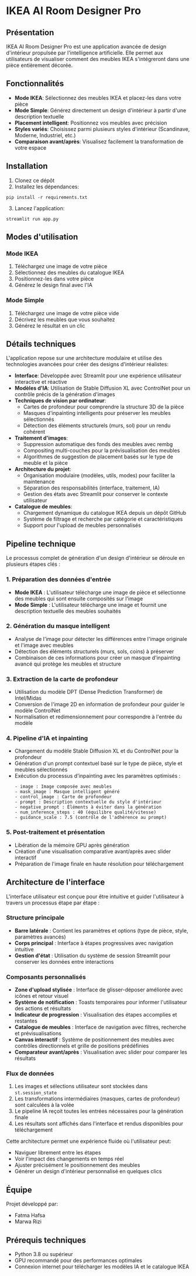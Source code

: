 # IKEA AI Room Designer Pro

## Présentation

IKEA AI Room Designer Pro est une application avancée de design d'intérieur propulsée par l'intelligence artificielle. Elle permet aux utilisateurs de visualiser comment des meubles IKEA s'intégreront dans une pièce entièrement décorée.

## Fonctionnalités

- **Mode IKEA**: Sélectionnez des meubles IKEA et placez-les dans votre pièce
- **Mode Simple**: Générez directement un design d'intérieur à partir d'une description textuelle
- **Placement intelligent**: Positionnez vos meubles avec précision
- **Styles variés**: Choisissez parmi plusieurs styles d'intérieur (Scandinave, Moderne, Industriel, etc.)
- **Comparaison avant/après**: Visualisez facilement la transformation de votre espace

## Installation

1. Clonez ce dépôt
2. Installez les dépendances:
```
pip install -r requirements.txt
```
3. Lancez l'application:
```
streamlit run app.py
```

## Modes d'utilisation

### Mode IKEA
1. Téléchargez une image de votre pièce
2. Sélectionnez des meubles du catalogue IKEA
3. Positionnez-les dans votre pièce
4. Générez le design final avec l'IA

### Mode Simple
1. Téléchargez une image de votre pièce vide
2. Décrivez les meubles que vous souhaitez
3. Générez le résultat en un clic

## Détails techniques

L'application repose sur une architecture modulaire et utilise des technologies avancées pour créer des designs d'intérieur réalistes:

- **Interface**: Développée avec Streamlit pour une expérience utilisateur interactive et réactive
- **Modèles d'IA**: Utilisation de Stable Diffusion XL avec ControlNet pour un contrôle précis de la génération d'images
- **Techniques de vision par ordinateur**:
  - Cartes de profondeur pour comprendre la structure 3D de la pièce
  - Masques d'inpainting intelligents pour préserver les meubles sélectionnés
  - Détection des éléments structurels (murs, sol) pour un rendu cohérent
- **Traitement d'images**:
  - Suppression automatique des fonds des meubles avec rembg
  - Compositing multi-couches pour la prévisualisation des meubles
  - Algorithmes de suggestion de placement basés sur le type de meuble et la pièce
- **Architecture du projet**:
  - Organisation modulaire (modèles, utils, modes) pour faciliter la maintenance
  - Séparation des responsabilités (interface, traitement, IA)
  - Gestion des états avec Streamlit pour conserver le contexte utilisateur
- **Catalogue de meubles**:
  - Chargement dynamique du catalogue IKEA depuis un dépôt GitHub
  - Système de filtrage et recherche par catégorie et caractéristiques
  - Support pour l'upload de meubles personnalisés

## Pipeline technique

Le processus complet de génération d'un design d'intérieur se déroule en plusieurs étapes clés :

### 1. Préparation des données d'entrée
- **Mode IKEA** : L'utilisateur télécharge une image de pièce et sélectionne des meubles qui sont ensuite composités sur l'image
- **Mode Simple** : L'utilisateur télécharge une image et fournit une description textuelle des meubles souhaités

### 2. Génération du masque intelligent
- Analyse de l'image pour détecter les différences entre l'image originale et l'image avec meubles
- Détection des éléments structurels (murs, sols, coins) à préserver
- Combinaison de ces informations pour créer un masque d'inpainting avancé qui protège les meubles et structure

### 3. Extraction de la carte de profondeur
- Utilisation du modèle DPT (Dense Prediction Transformer) de Intel/Midas
- Conversion de l'image 2D en information de profondeur pour guider le modèle ControlNet
- Normalisation et redimensionnement pour correspondre à l'entrée du modèle

### 4. Pipeline d'IA et inpainting
- Chargement du modèle Stable Diffusion XL et du ControlNet pour la profondeur
- Génération d'un prompt contextuel basé sur le type de pièce, style et meubles sélectionnés
- Exécution du processus d'inpainting avec les paramètres optimisés :
  ```
  - image : Image composée avec meubles
  - mask_image : Masque intelligent généré
  - control_image : Carte de profondeur
  - prompt : Description contextuelle du style d'intérieur
  - negative_prompt : Éléments à éviter dans la génération
  - num_inference_steps : 40 (équilibre qualité/vitesse)
  - guidance_scale : 7.5 (contrôle de l'adhérence au prompt)
  ```

### 5. Post-traitement et présentation
- Libération de la mémoire GPU après génération
- Création d'une visualisation comparative avant/après avec slider interactif
- Préparation de l'image finale en haute résolution pour téléchargement

## Architecture de l'interface

L'interface utilisateur est conçue pour être intuitive et guider l'utilisateur à travers un processus étape par étape :

### Structure principale
- **Barre latérale** : Contient les paramètres et options (type de pièce, style, paramètres avancés)
- **Corps principal** : Interface à étapes progressives avec navigation intuitive
- **Gestion d'état** : Utilisation du système de session Streamlit pour conserver les données entre interactions

### Composants personnalisés
- **Zone d'upload stylisée** : Interface de glisser-déposer améliorée avec icônes et retour visuel
- **Système de notification** : Toasts temporaires pour informer l'utilisateur des actions et résultats
- **Indicateur de progression** : Visualisation des étapes accomplies et restantes
- **Catalogue de meubles** : Interface de navigation avec filtres, recherche et prévisualisations
- **Canvas interactif** : Système de positionnement des meubles avec contrôles directionnels et grille de positions prédéfinies
- **Comparateur avant/après** : Visualisation avec slider pour comparer les résultats

### Flux de données
1. Les images et sélections utilisateur sont stockées dans `st.session_state`
2. Les transformations intermédiaires (masques, cartes de profondeur) sont calculées à la volée
3. Le pipeline IA reçoit toutes les entrées nécessaires pour la génération finale
4. Les résultats sont affichés dans l'interface et rendus disponibles pour téléchargement

Cette architecture permet une expérience fluide où l'utilisateur peut:
- Naviguer librement entre les étapes
- Voir l'impact des changements en temps réel
- Ajuster précisément le positionnement des meubles
- Générer un design d'intérieur personnalisé en quelques clics

## Équipe

Projet développé par:
- Fatma Hafsa
- Marwa Rizi

## Prérequis techniques

- Python 3.8 ou supérieur
- GPU recommandé pour des performances optimales
- Connexion internet pour télécharger les modèles IA et le catalogue IKEA
